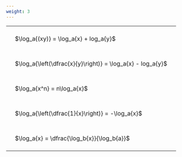 ```yaml
---
weight: 3
---
```


<style type="text/css">
#T_a9afe th.col_heading {
  text-align: left;
  font-size: 1em;
}
#T_a9afe td {
  text-align: left;
  font-size: 1em;
  padding: 1.5em;
}
</style>
<table id="T_a9afe">
  <thead>
  </thead>
  <tbody>
    <tr>
      <td id="T_a9afe_row0_col0" class="data row0 col0" >$\log_a{(xy)} = \log_a{x} + log_a{y}$</td>
    </tr>
    <tr>
      <td id="T_a9afe_row1_col0" class="data row1 col0" >$\log_a{\left(\dfrac{x}{y}\right)} = \log_a{x} - log_a{y}$</td>
    </tr>
    <tr>
      <td id="T_a9afe_row2_col0" class="data row2 col0" >$\log_a{x^n} = n\log_a{x}$</td>
    </tr>
    <tr>
      <td id="T_a9afe_row3_col0" class="data row3 col0" >$\log_a{\left(\dfrac{1}{x}\right)} = -\log_a{x}$</td>
    </tr>
    <tr>
      <td id="T_a9afe_row4_col0" class="data row4 col0" >$\log_a{x} = \dfrac{\log_b{x}}{\log_b{a}}$</td>
    </tr>
  </tbody>
</table>
